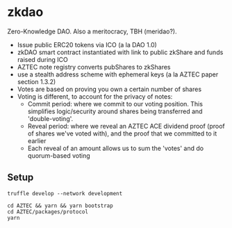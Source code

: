 # zkdao
Zero-Knowledge DAO. Also a meritocracy, TBH (meridao?).

 * Issue public ERC20 tokens via ICO (a la DAO 1.0)
 * zkDAO smart contract instantiated with link to public zkShare and funds raised during ICO
 * AZTEC note registry converts pubShares to zkShares
 * use a stealth address scheme with ephemeral keys (a la AZTEC paper section 1.3.2)
 * Votes are based on proving you own a certain number of shares 
 * Voting is different, to account for the privacy of notes:
   * Commit period: where we commit to our voting position. This simplifies logic/security around shares being transferred and 'double-voting'.
   * Reveal period: where we reveal an AZTEC ACE dividend proof (proof of shares we've voted with), and the proof that we committed to it earlier
   * Each reveal of an amount allows us to sum the 'votes' and do quorum-based voting


## Setup
```
truffle develop --network development

cd AZTEC && yarn && yarn bootstrap
cd AZTEC/packages/protocol
yarn
```